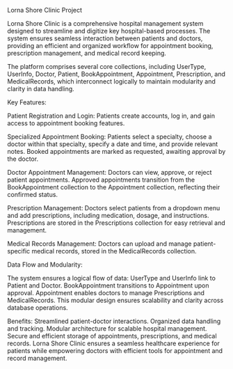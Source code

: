 Lorna Shore Clinic Project

Lorna Shore Clinic is a comprehensive hospital management system designed to streamline and digitize key hospital-based processes. The system ensures seamless interaction between patients and doctors, providing an efficient and organized workflow for appointment booking, prescription management, and medical record keeping.

The platform comprises several core collections, including UserType, UserInfo, Doctor, Patient, BookAppointment, Appointment, Prescription, and MedicalRecords, which interconnect logically to maintain modularity and clarity in data handling.

Key Features:

Patient Registration and Login:
Patients create accounts, log in, and gain access to appointment booking features.


Specialized Appointment Booking:
Patients select a specialty, choose a doctor within that specialty, specify a date and time, and provide relevant notes.
Booked appointments are marked as requested, awaiting approval by the doctor.


Doctor Appointment Management:
Doctors can view, approve, or reject patient appointments.
Approved appointments transition from the BookAppointment collection to the Appointment collection, reflecting their confirmed status.


Prescription Management:
Doctors select patients from a dropdown menu and add prescriptions, including medication, dosage, and instructions.
Prescriptions are stored in the Prescriptions collection for easy retrieval and management.

Medical Records Management:
Doctors can upload and manage patient-specific medical records, stored in the MedicalRecords collection.

Data Flow and Modularity:

The system ensures a logical flow of data:
UserType and UserInfo link to Patient and Doctor.
BookAppointment transitions to Appointment upon approval.
Appointment enables doctors to manage Prescriptions and MedicalRecords.
This modular design ensures scalability and clarity across database operations.


Benefits:
Streamlined patient-doctor interactions.
Organized data handling and tracking.
Modular architecture for scalable hospital management.
Secure and efficient storage of appointments, prescriptions, and medical records.
Lorna Shore Clinic ensures a seamless healthcare experience for patients while empowering doctors with efficient tools for appointment and record management.